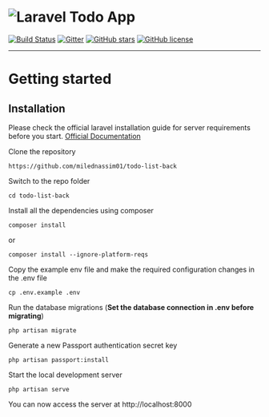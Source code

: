 # ![Laravel Todo App](logo.png)

[![Build Status](https://img.shields.io/travis/gothinkster/laravel-realworld-example-app/master.svg)](https://travis-ci.org/gothinkster/laravel-realworld-example-app) [![Gitter](https://img.shields.io/gitter/room/realworld-dev/laravel.svg)](https://gitter.im/realworld-dev/laravel) [![GitHub stars](https://img.shields.io/github/stars/gothinkster/laravel-realworld-example-app.svg)](https://github.com/gothinkster/laravel-realworld-example-app/stargazers) [![GitHub license](https://img.shields.io/github/license/gothinkster/laravel-realworld-example-app.svg)](https://raw.githubusercontent.com/gothinkster/laravel-realworld-example-app/master/LICENSE)

----------

# Getting started

## Installation

Please check the official laravel installation guide for server requirements before you start. [Official Documentation](https://laravel.com/docs/5.4/installation#installation)


Clone the repository

    https://github.com/milednassim01/todo-list-back

Switch to the repo folder

    cd todo-list-back

Install all the dependencies using composer

    composer install
or
    
    composer install --ignore-platform-reqs

Copy the example env file and make the required configuration changes in the .env file

    cp .env.example .env


Run the database migrations (**Set the database connection in .env before migrating**)

    php artisan migrate

Generate a new Passport authentication secret key

    php artisan passport:install
Start the local development server

    php artisan serve

You can now access the server at http://localhost:8000
